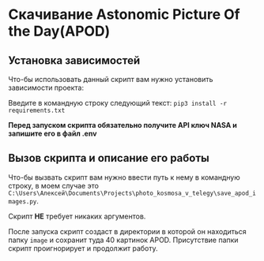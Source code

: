 # Скачивание Astonomic Picture Of the Day(APOD)

## Установка зависимостей

Что-бы использовать данный скрипт вам нужно установить зависимости проекта:

Введите в командную строку следующий текст: `pip3 install -r requirements.txt`

**Перед запуском скрипта обязательно получите API ключ NASA и запишите его в файл .env**

## Вызов скрипта и описание его работы

Что-бы вызвать скрипт вам нужно ввести путь к нему в командную строку, в моем случае это `C:\Users\Алексей\Documents\Projects\photo_kosmosa_v_telegy\save_apod_images.py`.

Скрипт **НЕ** требует никаких аргументов.

После запуска скрипт создаст в директории в которой он находиться папку `image` и сохранит туда 40 картинок APOD. Присутствие папки скрипт проигнорирует и продолжит работу.